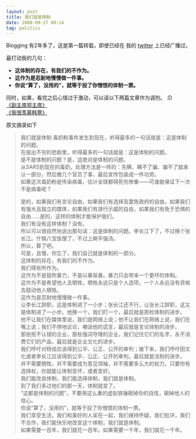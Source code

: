 ```yaml
---
layout: post
title: 我们就是体制
date: 2008-09-27 00:14
tag: politics
---
```

Blogging 有2年多了，这是第一篇转载，即使已经在 我的 [twitter](http://twitter.com/leoshcn) 上已经广播过。

最打动我的几句：  
- **这体制的存在，有我们的不作为。**
- **这作为是忍耐地慢慢做一件事。**
- **你说“算了，没用的”，就等于投了你憎恨的体制一票。**


同时，如果，看完之后心情过于激动，可以读以下两篇文章作为调剂。 :D  
[《副主席郑主席》](http://blog.sina.com.cn/s/blog_4701280b0100aq1r.html)  
[《我很羡慕韩寒》](http://www.hecaitou.net/?p=3465)  

原文摘录如下

> 我们就是体制 
毒奶粉事件发生到现在，听得最多的一句话就是：这是体制的问题。   
在层出不穷的悲剧里，听得最多的一句话就是：这是体制的问题。   
是不是体制的问题？是，这绝对是体制的问题。   
从SARS到现在的毒奶，处理方法是一样的：先瞒、瞒不了骗、骗不了就承认一部分，然后撤几个官员了事，最后宣传包装成一件功劳。   
如果这次毒奶粉是传染病毒，估计全球都得死伤惨重——可谁能保证下一次不是病毒呢？  
>
> 是的，如果我们有言论自由，如果我们有选择及罢免政府的自由，如果我们有强大且独立的媒体，如果我们有游行示威的自由，如果我们有免于恐惧的自由……是的，这样的体制才能保护我们。   
我们有没有这样体制？没有。   
所以可以很自然地说出那句话：这是体制的问题。李长江下了，不过换个张长江。什锦八宝饭馊了，不过上碗平强汤。   
所以，算了吧。   
可是，且慢，你忘了，我们自己就是体制的一部分。   
这体制的存在，有我们的不作为。   
我们得有所作为。   
这作为不是鼓吹暴力，不是以暴易暴。暴力只会带来一个更坏的体制。   
这作为不是希望他人去牺牲，牺牲永远只是个人选项，一个人永远没有资格去鼓动他人牺牲。   
这作为是忍耐地慢慢做一件事。   
让李长江辞职，这是体制进了一小步；张长江还不行，让张长江辞职，这又是体制进了一小步。他换一个，我们盯一个，最后就是质检体制的进步。   
他不让我们在媒体里说，我们是网络上说；他不让我们在网络上说，我们在嘴上说；我们不停地议论，嘲讽他的谎言，最后就是言论体制的进步。   
那些拒不认错的企业，那些强词夺理的企业，我们记住它们的名字，永不消费它们的产品，最后就是企业文化的进步。   
我们呼吁对杨佳应该得到公平、公正、公开的审判；接下来，我们呼吁田文化或者李长江应该得到公平、公正、公开的审判，最后就是法制的进步。   
并不需要牺牲，并不需要成为意见领袖，并不需要多么大的权力，只要你有选择权，你就能让体制变坏，或者变好。   
我们能改良体制，我们能选择体制，我们就是体制。   
到了我们多过他们的那一天，体制就变了。   
“这都是体制的问题”，不要用这么重的虚拟铁锤砸掉你的自信，砸掉他人的信心。   
你说“算了，没用的”，就等于投了你憎恨的体制一票。   
我们享受生活，我们和美好的人呆在一起，我们保持怀疑，我们批评，我们不合作，我们能快乐地改变这个体制，我们就是体制。   
如果需要一百年，我们就花一百年。如果需要一千年，我们就花一千年。  
